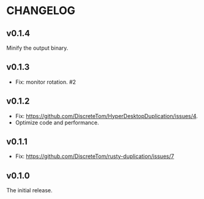 # CHANGELOG

## v0.1.4

Minify the output binary.

## v0.1.3

- Fix: monitor rotation. #2

## v0.1.2

- Fix: https://github.com/DiscreteTom/HyperDesktopDuplication/issues/4.
- Optimize code and performance.

## v0.1.1

- Fix: https://github.com/DiscreteTom/rusty-duplication/issues/7

## v0.1.0

The initial release.
